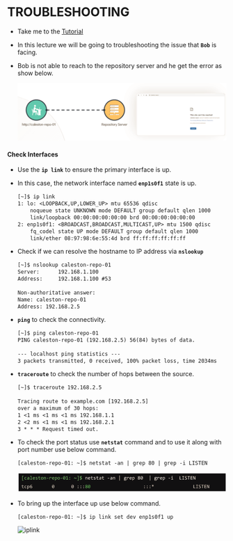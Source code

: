 # TROUBLESHOOTING 

  - Take me to the [Tutorial](https://kodekloud.com/topic/troubleshooting/)

  - In this lecture we will be going to troubleshooting the issue that **`Bob`** is facing.
  - Bob is not able to reach to the repository server and he get the error as show below.

    ![site](../images/site.PNG)

  #### Check Interfaces

  - Use the **`ip link`** to ensure the primary interface is up.
  - In this case, the network interface named **`enp1s0f1`** state is up.

    ```
    [~]$ ip link
    1: lo: <LOOPBACK,UP,LOWER_UP> mtu 65536 qdisc
        noqueue state UNKNOWN mode DEFAULT group default qlen 1000
        link/loopback 00:00:00:00:00:00 brd 00:00:00:00:00:00
    2: enp1s0f1: <BROADCAST,BROADCAST,MULTICAST,UP> mtu 1500 qdisc
        fq_codel state UP mode DEFAULT group default qlen 1000
        link/ether 08:97:98:6e:55:4d brd ff:ff:ff:ff:ff:ff
    ```

  - Check if we can resolve the hostname to IP address via **`nslookup`**

    ```
    [~]$ nslookup caleston-repo-01
    Server:      192.168.1.100
    Address:     192.168.1.100 #53

    Non-authoritative answer:
    Name: caleston-repo-01
    Address: 192.168.2.5
    ```

  - **`ping`** to check the connectivity.

    ```
    [~]$ ping caleston-repo-01
    PING caleston-repo-01 (192.168.2.5) 56(84) bytes of data.

    --- localhost ping statistics ---
    3 packets transmitted, 0 received, 100% packet loss, time 2034ms
    ```
 
  - **`traceroute`** to check the number of hops between the source. 

    ```
    [~]$ traceroute 192.168.2.5

    Tracing route to example.com [192.168.2.5]
    over a maximum of 30 hops:
    1 <1 ms <1 ms <1 ms 192.168.1.1
    2 <2 ms <1 ms <1 ms 192.168.2.1
    3 * * * Request timed out.
    ```

  - To check the port status use **`netstat`** command and to use it along with port number use below command.

    ```
    [caleston-repo-01: ~]$ netstat -an | grep 80 | grep -i LISTEN
    ```

    ![net](../images/net.PNG)
    
  - To bring up the interface up use below command.

    ```
    [caleston-repo-01: ~]$ ip link set dev enp1s0f1 up
    ```

    ![iplink](../../images/iplink.PNG)